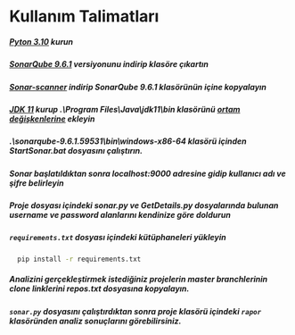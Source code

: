 # Kullanım Talimatları
##### [Pyton 3.10](https://www.python.org/downloads/) kurun
##### [SonarQube 9.6.1](https://www.sonarqube.org/downloads/) versiyonunu indirip klasöre çıkartın
##### [Sonar-scanner](https://docs.sonarqube.org/latest/analysis/scan/sonarscanner/) indirip SonarQube 9.6.1 klasörünün içine kopyalayın
##### [JDK 11](https://www.oracle.com/tr/java/technologies/javase/jdk11-archive-downloads.html) kurup .\Program Files\Java\jdk11\bin klasörünü [ortam değişkenlerine](https://www.youtube.com/watch?v=z0nVc4lD9QI) ekleyin
##### .\sonarqube-9.6.1.59531\bin\windows-x86-64 klasörü içinden StartSonar.bat dosyasını çalıştırın.
##### Sonar başlatıldıktan sonra localhost:9000 adresine gidip kullanıcı adı ve şifre belirleyin
##### Proje dosyası içindeki sonar.py ve GetDetails.py dosyalarında bulunan username ve password alanlarını kendinize göre doldurun
##### `requirements.txt` dosyası içindeki kütüphaneleri yükleyin
```bash
  pip install -r requirements.txt
``` 
##### Analizini gerçekleştirmek istediğiniz projelerin master branchlerinin clone linklerini repos.txt dosyasına kopyalayın.
##### `sonar.py` dosyasını çalıştırdıktan sonra proje klasörü içindeki `rapor` klasöründen analiz sonuçlarını görebilirsiniz.
